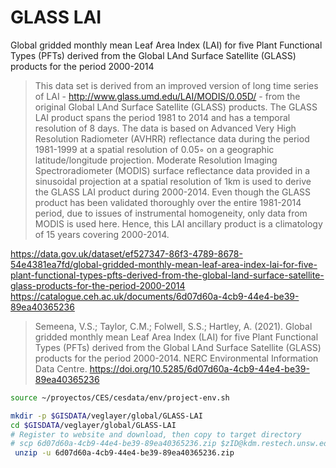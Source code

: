 # GLASS LAI

Global gridded monthly mean Leaf Area Index (LAI) for five Plant Functional Types (PFTs) derived from the Global LAnd Surface Satellite (GLASS) products for the period 2000-2014

> This data set is derived from an improved version of long time series of LAI - http://www.glass.umd.edu/LAI/MODIS/0.05D/ - from the original Global LAnd Surface Satellite (GLASS) products. The GLASS LAI product spans the period 1981 to 2014 and has a temporal resolution of 8 days. The data is based on Advanced Very High Resolution Radiometer (AVHRR) reflectance data during the period 1981-1999 at a spatial resolution of 0.05◦ on a geographic latitude/longitude projection. Moderate Resolution Imaging Spectroradiometer (MODIS) surface reflectance data provided in a sinusoidal projection at a spatial resolution of 1km is used to derive the GLASS LAI product during 2000-2014.  Even though the GLASS product has been validated thoroughly over the entire 1981-2014 period, due to issues of instrumental homogeneity, only data from MODIS is used here. Hence, this LAI ancillary product is a climatology of 15 years covering 2000-2014.

https://data.gov.uk/dataset/ef527347-86f3-4789-8678-54e4381ea7fd/global-gridded-monthly-mean-leaf-area-index-lai-for-five-plant-functional-types-pfts-derived-from-the-global-land-surface-satellite-glass-products-for-the-period-2000-2014
https://catalogue.ceh.ac.uk/documents/6d07d60a-4cb9-44e4-be39-89ea40365236


> Semeena, V.S.; Taylor, C.M.; Folwell, S.S.; Hartley, A. (2021). Global gridded monthly mean Leaf Area Index (LAI) for five Plant Functional Types (PFTs) derived from the Global LAnd Surface Satellite (GLASS) products for the period 2000-2014. NERC Environmental Information Data Centre. https://doi.org/10.5285/6d07d60a-4cb9-44e4-be39-89ea40365236



```sh
source ~/proyectos/CES/cesdata/env/project-env.sh

mkdir -p $GISDATA/veglayer/global/GLASS-LAI
cd $GISDATA/veglayer/global/GLASS-LAI
# Register to website and download, then copy to target directory
# scp 6d07d60a-4cb9-44e4-be39-89ea40365236.zip $zID@kdm.restech.unsw.edu.au:/srv/scratch/cesdata/gisdata/veglayer/global/GLASS-LAI
 unzip -u 6d07d60a-4cb9-44e4-be39-89ea40365236.zip 

```
